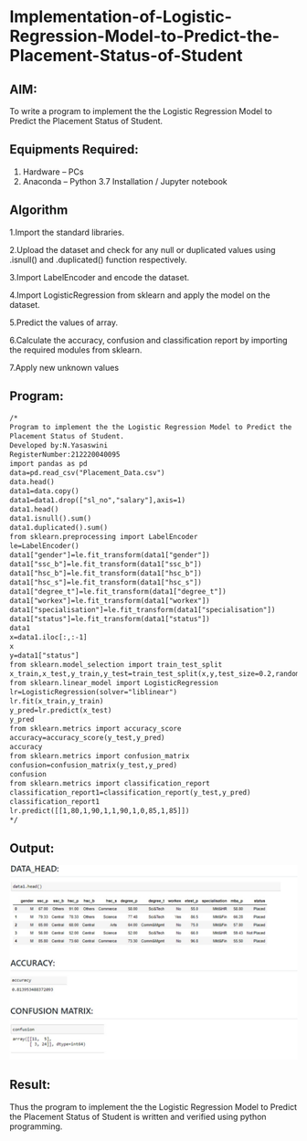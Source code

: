 # Implementation-of-Logistic-Regression-Model-to-Predict-the-Placement-Status-of-Student

## AIM:
To write a program to implement the the Logistic Regression Model to Predict the Placement Status of Student.

## Equipments Required:
1. Hardware – PCs
2. Anaconda – Python 3.7 Installation / Jupyter notebook

## Algorithm
1.Import the standard libraries.

2.Upload the dataset and check for any null or duplicated values using .isnull() and .duplicated() function respectively.

3.Import LabelEncoder and encode the dataset.

4.Import LogisticRegression from sklearn and apply the model on the dataset.

5.Predict the values of array.

6.Calculate the accuracy, confusion and classification report by importing the required modules from sklearn.

7.Apply new unknown values
## Program:
```
/*
Program to implement the the Logistic Regression Model to Predict the Placement Status of Student.
Developed by:N.Yasaswini 
RegisterNumber:212220040095
import pandas as pd
data=pd.read_csv("Placement_Data.csv")
data.head()
data1=data.copy() 
data1=data1.drop(["sl_no","salary"],axis=1) 
data1.head() 
data1.isnull().sum() 
data1.duplicated().sum()
from sklearn.preprocessing import LabelEncoder
le=LabelEncoder() 
data1["gender"]=le.fit_transform(data1["gender"]) 
data1["ssc_b"]=le.fit_transform(data1["ssc_b"]) 
data1["hsc_b"]=le.fit_transform(data1["hsc_b"])
data1["hsc_s"]=le.fit_transform(data1["hsc_s"])
data1["degree_t"]=le.fit_transform(data1["degree_t"])
data1["workex"]=le.fit_transform(data1["workex"])
data1["specialisation"]=le.fit_transform(data1["specialisation"])
data1["status"]=le.fit_transform(data1["status"])
data1
x=data1.iloc[:,:-1] 
x   
y=data1["status"]
from sklearn.model_selection import train_test_split
x_train,x_test,y_train,y_test=train_test_split(x,y,test_size=0.2,random_state=0)
from sklearn.linear_model import LogisticRegression
lr=LogisticRegression(solver="liblinear")
lr.fit(x_train,y_train)
y_pred=lr.predict(x_test) 
y_pred
from sklearn.metrics import accuracy_score 
accuracy=accuracy_score(y_test,y_pred) 
accuracy
from sklearn.metrics import confusion_matrix
confusion=confusion_matrix(y_test,y_pred)
confusion
from sklearn.metrics import classification_report
classification_report1=classification_report(y_test,y_pred)
classification_report1
lr.predict([[1,80,1,90,1,1,90,1,0,85,1,85]])
*/
```

## Output:
![image](https://github.com/NYasaswini/Implementation-of-Logistic-Regression-Model-to-Predict-the-Placement-Status-of-Student/blob/38f8f27c4867f739d2b048f0f42a5cbb41fcda7f/WhatsApp%20Image%202022-10-13%20at%206.20.51%20PM.jpeg)




## Result:
Thus the program to implement the the Logistic Regression Model to Predict the Placement Status of Student is written and verified using python programming.
